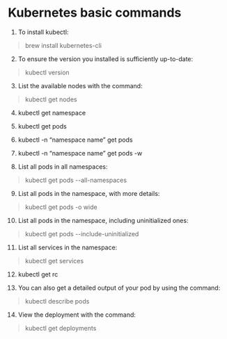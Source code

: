 # Kubernetes basic commands

1. To install kubectl:
> brew install kubernetes-cli

2. To ensure the version you installed is sufficiently up-to-date:
> kubectl version

3. List the available nodes with the command:
> kubectl get nodes

4. kubectl get namespace

5. kubectl get pods

6. kubectl -n “namespace name” get pods

7. kubectl -n “namespace name” get pods -w

8. List all pods in all namespaces:
> kubectl get pods --all-namespaces  

9. List all pods in the namespace, with more details:
> kubectl get pods -o wide         

10. List all pods in the namespace, including uninitialized ones:
> kubectl get pods --include-uninitialized      

11. List all services in the namespace:
> kubectl get services

12. kubectl get rc

13. You can also get a detailed output of your pod by using the command:
> kubectl describe pods

14. View the deployment with the command:
> kubectl get deployments
